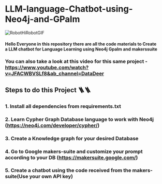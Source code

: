 # LLM-language-Chatbot-using-Neo4j-and-GPalm

![RobotHiRobotGIF](https://github.com/Sandipan001/LLM-language-Chatbot-using-Neo4j-and-GPalm/assets/72118890/da8ac3a2-4480-4c8e-95a3-7991d6e06c4f)


#### Hello Everyone in this repository there are all the code materials to Create a LLM chatbot for Language Learning using Neo4j Gpalm and makerssuite
### You can also take a look at this video for this same project - https://www.youtube.com/watch?v=JFACWBVSLf8&ab_channel=DataDeer

## Steps to do this Project 🪜🪜

### 1. Install all dependencies from requirements.txt
### 2. Learn Cypher Graph Database language to work with Neo4j (https://neo4j.com/developer/cypher/)
### 3. Create a Knowledge graph for your desired Database
### 4. Go to Google makers-suite and customize your prompt according to your DB (https://makersuite.google.com/)
### 5. Create a chatbot using the code received from the makers-suite(Use your own API key)
